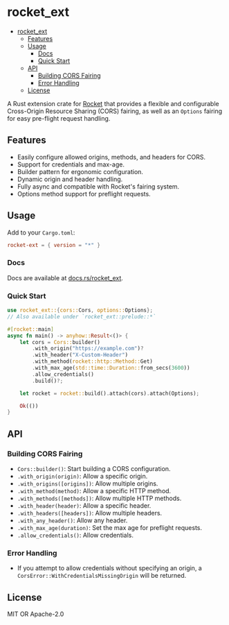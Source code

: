 # rocket_ext

<!--toc:start-->

- [rocket_ext](#rocket_ext)
  - [Features](#features)
  - [Usage](#usage)
    - [Docs](#docs)
    - [Quick Start](#quick-start)
  - [API](#api)
    - [Building CORS Fairing](#building-cors-fairing)
    - [Error Handling](#error-handling)
  - [License](#license)
  <!--toc:end-->

A Rust extension crate for [Rocket](https://rocket.rs/) that provides a flexible
and configurable Cross-Origin Resource Sharing (CORS) fairing,
as well as an `Options` fairing for easy pre-flight request handling.

## Features

- Easily configure allowed origins, methods, and headers for CORS.
- Support for credentials and max-age.
- Builder pattern for ergonomic configuration.
- Dynamic origin and header handling.
- Fully async and compatible with Rocket's fairing system.
- Options method support for preflight requests.

## Usage

Add to your `Cargo.toml`:

```toml
rocket-ext = { version = "*" }
```

### Docs

Docs are available at [docs.rs/rocket_ext](https://docs.rs/rocket_ext/latest/rocket_ext).

### Quick Start

```rust
use rocket_ext::{cors::Cors, options::Options};
// Also available under `rocket_ext::prelude::*`

#[rocket::main]
async fn main() -> anyhow::Result<()> {
    let cors = Cors::builder()
        .with_origin("https://example.com")?
        .with_header("X-Custom-Header")
        .with_method(rocket::http::Method::Get)
        .with_max_age(std::time::Duration::from_secs(3600))
        .allow_credentials()
        .build()?;

    let rocket = rocket::build().attach(cors).attach(Options);

    Ok(())
}
```

## API

### Building CORS Fairing

- `Cors::builder()`: Start building a CORS configuration.
- `.with_origin(origin)`: Allow a specific origin.
- `.with_origins([origins])`: Allow multiple origins.
- `.with_method(method)`: Allow a specific HTTP method.
- `.with_methods([methods])`: Allow multiple HTTP methods.
- `.with_header(header)`: Allow a specific header.
- `.with_headers([headers])`: Allow multiple headers.
- `.with_any_header()`: Allow any header.
- `.with_max_age(duration)`: Set the max age for preflight requests.
- `.allow_credentials()`: Allow credentials.

### Error Handling

- If you attempt to allow credentials without specifying an origin,
  a `CorsError::WithCredentialsMissingOrigin` will be returned.

## License

MIT OR Apache-2.0
